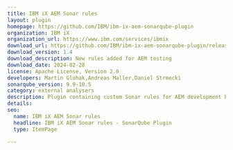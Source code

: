 ```yaml
---
title: IBM iX AEM Sonar rules
layout: plugin
homepage: https://github.com/IBM/ibm-ix-aem-sonarqube-plugin
organization: IBM iX
organization_url: https://www.ibm.com/services/ibmix
download_url: https://github.com/IBM/ibm-ix-aem-sonarqube-plugin/releases/download/v1.4/ibmix-aem-sonar-rules-1.4.jar
download_version: 1.4
download_description: New rules added for AEM testing
download_date: 2024-02-28
license: Apache License, Version 2.0
developers: Martin Gluhak,Andreas Maller,Daniel Strmecki
sonarqube_version: 9.9-10.5
category: external analysers
description: Plugin containing custom Sonar rules for AEM development based on IBM iX internal guidelines
details: 
seo:
  name: IBM iX AEM Sonar rules
  headline: IBM iX AEM Sonar rules - SonarQube Plugin
  type: ItemPage

---
```


